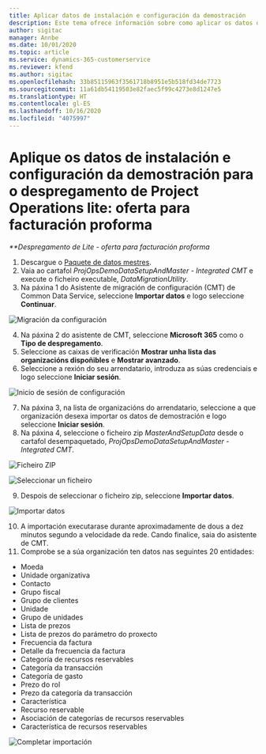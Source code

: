 ```yaml
---
title: Aplicar datos de instalación e configuración da demostración
description: Este tema ofrece información sobre como aplicar os datos de instalación e configuración da demostración para Project Operations.
author: sigitac
manager: Annbe
ms.date: 10/01/2020
ms.topic: article
ms.service: dynamics-365-customerservice
ms.reviewer: kfend
ms.author: sigitac
ms.openlocfilehash: 33b85115963f3561718b8951e5b518fd34de7723
ms.sourcegitcommit: 11a61db54119503e82faec5f99c4273e8d1247e5
ms.translationtype: HT
ms.contentlocale: gl-ES
ms.lasthandoff: 10/16/2020
ms.locfileid: "4075997"
---
```

# <a name="apply-demo-setup-and-configuration-data-for-project-operations-lite-deployment---deal-to-proforma-invoicing"></a>Aplique os datos de instalación e configuración da demostración para o despregamento de Project Operations lite: oferta para facturación proforma

_**Despregamento de Lite - oferta para facturación proforma_

1. Descargue o [Paquete de datos mestres](https://download.microsoft.com/download/3/4/1/341bf279-a64f-4baa-af31-ce624859b518/ProjOpsSampleSetupData%20-%20CE%20only%20CMT.zip). 
2. Vaia ao cartafol *ProjOpsDemoDataSetupAndMaster - Integrated CMT* e execute o ficheiro executable, *DataMigrationUtility*.
3. Na páxina 1 do Asistente de migración de configuración (CMT) de Common Data Service, seleccione **Importar datos** e logo seleccione **Continuar**.

![Migración da configuración](./media/1ConfigurationMigration.png)

4. Na páxina 2 do asistente de CMT, seleccione **Microsoft 365** como o **Tipo de despregamento**.
5. Seleccione as caixas de verificación **Mostrar unha lista das organizacións dispoñibles** e **Mostrar avanzado**.
6. Seleccione a rexión do seu arrendatario, introduza as súas credenciais e logo seleccione **Iniciar sesión**.

![Inicio de sesión de configuración](./media/2ConfigurationSignin.png)

7. Na páxina 3, na lista de organizacións do arrendatario, seleccione a que organización desexa importar os datos de demostración e logo seleccione **Iniciar sesión**.
8. Na páxina 4, seleccione o ficheiro zip *MasterAndSetupData* desde o cartafol desempaquetado, *ProjOpsDemoDataSetupAndMaster - Integrated CMT*.

![Ficheiro ZIP](./media/3ZipFile.png)

![Seleccionar un ficheiro](./media/4SelectAFile.png)

9. Despois de seleccionar o ficheiro zip, seleccione **Importar datos**.

![Importar datos](./media/5ImportData.png)

10. A importación executarase durante aproximadamente de dous a dez minutos segundo a velocidade da rede. Cando finalice, saia do asistente de CMT. 
11. Comprobe se a súa organización ten datos nas seguintes 20 entidades:

- Moeda
- Unidade organizativa
- Contacto
- Grupo fiscal
- Grupo de clientes
- Unidade
- Grupo de unidades
- Lista de prezos
- Lista de prezos do parámetro do proxecto
- Frecuencia da factura
- Detalle da frecuencia da factura
- Categoría de recursos reservables
- Categoría da transacción
- Categoría de gasto
- Prezo do rol
- Prezo da categoría da transacción
- Característica
- Recurso reservable
- Asociación de categorías de recursos reservables
- Característica de recursos reservables

![Completar importación](./media/6CompleteImport.png)
